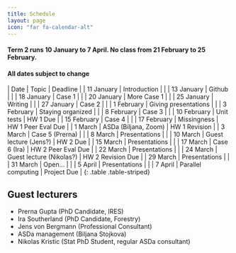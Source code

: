 ```yaml
---
title: Schedule
layout: page
icon: "far fa-calendar-alt"
---
```


#### Term 2 runs 10 January to 7 April. No class from 21 February to 25 February.
#### All dates subject to change

| Date        | Topic                    | Deadline           |
| 11 January  | Introduction             |                    |
| 13 January  | Github                   |                    |
| 18 January  | Case 1                   |                    |
| 20 January  | More Case 1              |                    |
| 25 January  | Writing                  |                    |
| 27 January  | Case 2                   |                    |
| 1 February  | Giving presentations     |                    |
| 3 February  | Staying organized        |                    |
| 8 February  | Case 3                   |                    |
| 10 February | Unit tests               | HW 1 Due           |
| 15 February | Case 4                   |                    |
| 17 February | Missingness              | HW 1 Peer Eval Due |
| 1 March     | ASDa (Biljana, Zoom)     | HW 1 Revision      |
| 3 March     | Case 5 (Prerna)          |                    |
| 8 March     | Presentations            |                    |
| 10 March    | Guest lecture (Jens?)    | HW 2 Due           |
| 15 March    | Presentations            |                    |
| 17 March    | Case 6 (Ira)             | HW 2 Peer Eval Due |
| 22 March    | Presentations            |                    |
| 24 March    | Guest lecture (Nikolas?) | HW 2 Revision Due  |
| 29 March    | Presentations            |                    |
| 31 March    | Open...                  |                    |
| 5 April     | Presentations            |                    |
| 7 April     | Parallel computing       | Project Due        |
{: .table .table-striped}


## Guest lecturers

- Prerna Gupta (PhD Candidate, IRES)
- Ira Southerland (PhD Candidate, Forestry)
- Jens von Bergmann (Professional Consultant)
- ASDa management (Biljana Stojkova)
- Nikolas Kristic (Stat PhD Student, regular ASDa consultant)

